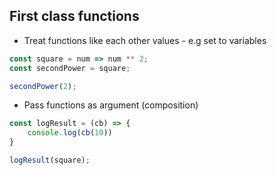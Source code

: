 ## First class functions
* Treat functions like each other values - e.g set to variables 

```js
const square = num => num ** 2;
const secondPower = square;

secondPower(2);
```
* Pass functions as argument (composition) 
```js
const logResult = (cb) => {
    console.log(cb(10))
}

logResult(square);
```
